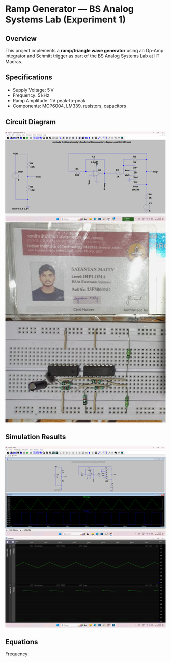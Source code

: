 # Ramp Generator — BS Analog Systems Lab (Experiment 1)

## Overview
This project implements a **ramp/triangle wave generator** using an Op-Amp integrator and Schmitt trigger as part of the BS Analog Systems Lab at IIT Madras.

## Specifications
- Supply Voltage: 5 V
- Frequency: 5 kHz
- Ramp Amplitude: 1 V peak-to-peak
- Components: MCP6004, LM339, resistors, capacitors

## Circuit Diagram
![Circuit Schematic](https://github.com/Sayantan-Maity-hub/Analog_Systems_Lab_Ramp_Generator/blob/main/circuit_schematic.png)
![Real_circuit_image](https://github.com/Sayantan-Maity-hub/Analog_Systems_Lab_Ramp_Generator/blob/main/Real_circuit.jpg)

## Simulation Results
![Waveform](https://github.com/Sayantan-Maity-hub/Analog_Systems_Lab_Ramp_Generator/blob/main/LTspice%20output.png)
![Real_circuit_image](https://github.com/Sayantan-Maity-hub/Analog_Systems_Lab_Ramp_Generator/blob/main/pixel%20pulse%20output.png)


## Equations
Frequency:
